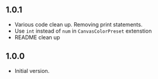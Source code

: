 ## 1.0.1

- Various code clean up. Removing print statements.
- Use `int` instead of `num` in `CanvasColorPreset` extenstion
- README clean up

## 1.0.0

- Initial version.
